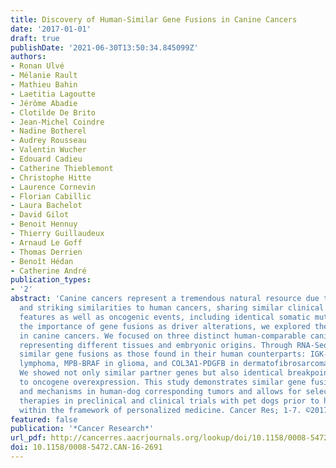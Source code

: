 ```yaml
---
title: Discovery of Human-Similar Gene Fusions in Canine Cancers
date: '2017-01-01'
draft: true
publishDate: '2021-06-30T13:50:34.845099Z'
authors:
- Ronan Ulvé
- Mélanie Rault
- Mathieu Bahin
- Laetitia Lagoutte
- Jérôme Abadie
- Clotilde De Brito
- Jean-Michel Coindre
- Nadine Botherel
- Audrey Rousseau
- Valentin Wucher
- Edouard Cadieu
- Catherine Thieblemont
- Christophe Hitte
- Laurence Cornevin
- Florian Cabillic
- Laura Bachelot
- David Gilot
- Benoit Hennuy
- Thierry Guillaudeux
- Arnaud Le Goff
- Thomas Derrien
- Benoît Hédan
- Catherine André
publication_types:
- '2'
abstract: 'Canine cancers represent a tremendous natural resource due to their incidence
  and striking similarities to human cancers, sharing similar clinical and pathologic
  features as well as oncogenic events, including identical somatic mutations. Considering
  the importance of gene fusions as driver alterations, we explored their relevance
  in canine cancers. We focused on three distinct human-comparable canine cancers
  representing different tissues and embryonic origins. Through RNA-Seq, we discovered
  similar gene fusions as those found in their human counterparts: IGK-CCND3 in B-cell
  lymphoma, MPB-BRAF in glioma, and COL3A1-PDGFB in dermatofibrosarcoma protuberans-like.
  We showed not only similar partner genes but also identical breakpoints leading
  to oncogene overexpression. This study demonstrates similar gene fusion partners
  and mechanisms in human-dog corresponding tumors and allows for selection of targeted
  therapies in preclinical and clinical trials with pet dogs prior to human trials,
  within the framework of personalized medicine. Cancer Res; 1-7. ©2017 AACR.'
featured: false
publication: '*Cancer Research*'
url_pdf: http://cancerres.aacrjournals.org/lookup/doi/10.1158/0008-5472.CAN-16-2691
doi: 10.1158/0008-5472.CAN-16-2691
---
```



